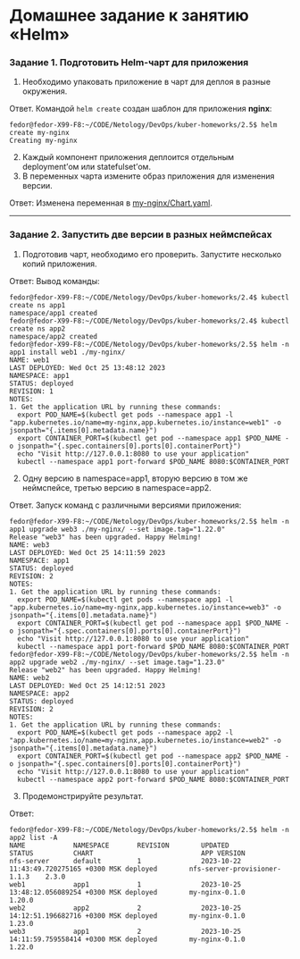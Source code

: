 
# Домашнее задание к занятию «Helm»

### Задание 1. Подготовить Helm-чарт для приложения

1. Необходимо упаковать приложение в чарт для деплоя в разные окружения. 

Ответ. Командой `helm create` создан шаблон для приложения **nginx**:
```
fedor@fedor-X99-F8:~/CODE/Netology/DevOps/kuber-homeworks/2.5$ helm create my-nginx
Creating my-nginx
```

2. Каждый компонент приложения деплоится отдельным deployment’ом или statefulset’ом.
3. В переменных чарта измените образ приложения для изменения версии.

Ответ: Изменена переменная в [my-nginx/Chart.yaml](my-nginx/Chart.yaml).

------
### Задание 2. Запустить две версии в разных неймспейсах

1. Подготовив чарт, необходимо его проверить. Запуститe несколько копий приложения.

Ответ: Вывод команды:
```
fedor@fedor-X99-F8:~/CODE/Netology/DevOps/kuber-homeworks/2.4$ kubectl create ns app1
namespace/app1 created
fedor@fedor-X99-F8:~/CODE/Netology/DevOps/kuber-homeworks/2.4$ kubectl create ns app2
namespace/app2 created
fedor@fedor-X99-F8:~/CODE/Netology/DevOps/kuber-homeworks/2.5$ helm -n app1 install web1 ./my-nginx/
NAME: web1
LAST DEPLOYED: Wed Oct 25 13:48:12 2023
NAMESPACE: app1
STATUS: deployed
REVISION: 1
NOTES:
1. Get the application URL by running these commands:
  export POD_NAME=$(kubectl get pods --namespace app1 -l "app.kubernetes.io/name=my-nginx,app.kubernetes.io/instance=web1" -o jsonpath="{.items[0].metadata.name}")
  export CONTAINER_PORT=$(kubectl get pod --namespace app1 $POD_NAME -o jsonpath="{.spec.containers[0].ports[0].containerPort}")
  echo "Visit http://127.0.0.1:8080 to use your application"
  kubectl --namespace app1 port-forward $POD_NAME 8080:$CONTAINER_PORT
```
2. Одну версию в namespace=app1, вторую версию в том же неймспейсе, третью версию в namespace=app2.

Ответ. Запуск команд с различными версиями приложения:
```
fedor@fedor-X99-F8:~/CODE/Netology/DevOps/kuber-homeworks/2.5$ helm -n app1 upgrade web3 ./my-nginx/ --set image.tag="1.22.0"
Release "web3" has been upgraded. Happy Helming!
NAME: web3
LAST DEPLOYED: Wed Oct 25 14:11:59 2023
NAMESPACE: app1
STATUS: deployed
REVISION: 2
NOTES:
1. Get the application URL by running these commands:
  export POD_NAME=$(kubectl get pods --namespace app1 -l "app.kubernetes.io/name=my-nginx,app.kubernetes.io/instance=web3" -o jsonpath="{.items[0].metadata.name}")
  export CONTAINER_PORT=$(kubectl get pod --namespace app1 $POD_NAME -o jsonpath="{.spec.containers[0].ports[0].containerPort}")
  echo "Visit http://127.0.0.1:8080 to use your application"
  kubectl --namespace app1 port-forward $POD_NAME 8080:$CONTAINER_PORT
fedor@fedor-X99-F8:~/CODE/Netology/DevOps/kuber-homeworks/2.5$ helm -n app2 upgrade web2 ./my-nginx/ --set image.tag="1.23.0"
Release "web2" has been upgraded. Happy Helming!
NAME: web2
LAST DEPLOYED: Wed Oct 25 14:12:51 2023
NAMESPACE: app2
STATUS: deployed
REVISION: 2
NOTES:
1. Get the application URL by running these commands:
  export POD_NAME=$(kubectl get pods --namespace app2 -l "app.kubernetes.io/name=my-nginx,app.kubernetes.io/instance=web2" -o jsonpath="{.items[0].metadata.name}")
  export CONTAINER_PORT=$(kubectl get pod --namespace app2 $POD_NAME -o jsonpath="{.spec.containers[0].ports[0].containerPort}")
  echo "Visit http://127.0.0.1:8080 to use your application"
  kubectl --namespace app2 port-forward $POD_NAME 8080:$CONTAINER_PORT
```
3. Продемонстрируйте результат.

Ответ:
```
fedor@fedor-X99-F8:~/CODE/Netology/DevOps/kuber-homeworks/2.5$ helm -n app2 list -A
NAME            NAMESPACE       REVISION        UPDATED                                 STATUS          CHART                           APP VERSION
nfs-server      default         1               2023-10-22 11:43:49.720275165 +0300 MSK deployed        nfs-server-provisioner-1.1.3    2.3.0      
web1            app1            1               2023-10-25 13:48:12.056089254 +0300 MSK deployed        my-nginx-0.1.0                  1.20.0     
web2            app2            2               2023-10-25 14:12:51.196682716 +0300 MSK deployed        my-nginx-0.1.0                  1.23.0     
web3            app1            2               2023-10-25 14:11:59.759558414 +0300 MSK deployed        my-nginx-0.1.0                  1.22.0  
```
